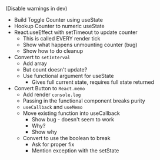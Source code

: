 (Disable warnings in dev)

* Build Toggle Counter using useState
* Hookup Counter to numeric useState
* React.useEffect with setTimeout to update counter
  * This is called EVERY render tick
  * Show what happens unmounting counter (bug)
  * Show how to do cleanup
* Convert to `setInterval`
  * Add array
  * But count doesn't update?
  * Use functional argument for useState 
    * Gives full current state, requires full state returned
* Convert Button to `React.memo`
  * Add render `console.log`
  * Passing in the functional component breaks purity
  * `useCallback` and `useMemo`
  * Move existing function into useCallback
    * Show bug - doesn't seem to work
    * Why?
    * Show why
  * Convert to use the boolean to break 
    * Ask for proper fix
    * Mention exception with the setState
